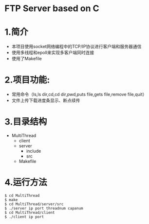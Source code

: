 FTP Server based on C
====

# 1.简介

* 本项目使用socket网络编程中的TCP/IP协议进行客户端和服务器通信
* 使用多线程和epoll来实现多客户端同时连接
* 使用了Makefile

# 2.项目功能:

* 常用命令（ls,ls dir,cd,cd dir,pwd,puts file,gets file,remove file,quit）
* 文件上传下载进度条显示、断点续传

# 3.目录结构

- MultiThread
    - client
    - server
        - include
        - src
    - Makefile

# 4.运行方法

```
$ cd MultiThread
$ make
$ cd MultiThread/server/src
$ ./server ip port threadnum capanum
$ cd MultiThread/client
$ ./client ip port
```
